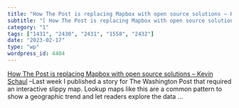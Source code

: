 ```yaml
---
title: "How The Post is replacing Mapbox with open source solutions – Kevin Schaul"
subtitle: "[ How The Post is replacing Mapbox with open source solutions – Kevin Schaul]( https://www.kschaul.c..."
category: "1"
tags: ["1431", "2430", "2431", "1558", "2432"]
date: "2023-02-17"
type: "wp"
wordpress_id: 4404
---
```

[ How The Post is replacing Mapbox with open source solutions – Kevin Schaul]( https://www.kschaul.com/post/2023/02/16/how-the-post-is-replacing-mapbox-with-open-source-solutions/) –Last week I published a story for The Washington Post that required an interactive slippy map. Lookup maps like this are a common pattern to show a geographic trend and let readers explore the data …